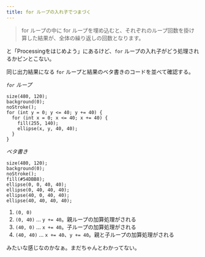 ```yaml
---
title: for ループの入れ子でつまづく
---
```


> for ループの中に for ループを埋め込むと、それぞれのループ回数を掛け算した結果が、全体の繰り返しの回数となります。

と「Processingをはじめよう」にあるけど、`for` ループの入れ子がどう処理されるかピンとこない。

同じ出力結果になる `for` ループと結果のベタ書きのコードを並べて確認する。

*`for` ループ*

```
size(480, 120);
background(0);
noStroke();
for (int y = 0; y <= 40; y += 40) {
  for (int x = 0; x <= 40; x += 40) {
    fill(255, 140);
    ellipse(x, y, 40, 40);
  }
}
```

*ベタ書き*

```
size(480, 120);
background(0);
noStroke();
fill(#54DBB8);
ellipse(0, 0, 40, 40);
ellipse(0, 40, 40, 40);
ellipse(40, 0, 40, 40);
ellipse(40, 40, 40, 40);
```

1. `(0, 0)`
2. `(0, 40)` ... `y += 40`。親ループの加算処理がされる
3. `(40, 0)` ... `x += 40`。子ループの加算処理がされる
4. `(40, 40)` ... `x += 40`、`y += 40`。親と子ループの加算処理がされる

みたいな感じなのかなぁ。まだちゃんとわかってない。

